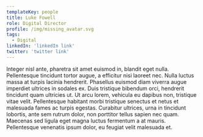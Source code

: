 ```yaml
---
templateKey: people
title: Luke Fowell
role: Digital Director
profile: /img/missing_avatar.svg
tags:
  - Digital
linkedIn: 'linkedIn link'
twitter: 'twitter link'
---
```


Integer nisl ante, pharetra sit amet euismod in, blandit eget nulla. Pellentesque tincidunt tortor augue, a efficitur nisi laoreet nec. Nulla luctus massa at turpis lacinia hendrerit. Phasellus euismod diam viverra augue imperdiet ultrices in sodales ex. Duis tristique bibendum orci, hendrerit tincidunt quam ultricies ut. Ut arcu lorem, vehicula eu dapibus non, tristique vitae velit. Pellentesque habitant morbi tristique senectus et netus et malesuada fames ac turpis egestas. Curabitur ultrices, urna in tincidunt lobortis, ante sem rutrum dolor, non porttitor tellus sapien nec quam. Maecenas sed ligula eget magna luctus fermentum a at mauris. Pellentesque venenatis ipsum dolor, eu feugiat velit malesuada et.
